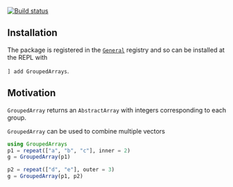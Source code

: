 [![Build status](https://github.com/matthieugomez/GroupedArrays.jl/workflows/CI/badge.svg)](https://github.com/matthieugomez/GroupedArrays.jl/actions)

## Installation
The package is registered in the [`General`](https://github.com/JuliaRegistries/General) registry and so can be installed at the REPL with 

`] add GroupedArrays`.

## Motivation
`GroupedArray` returns an `AbstractArray` with integers corresponding to each group.

`GroupedArray` can be used to combine multiple vectors
```julia
using GroupedArrays
p1 = repeat(["a", "b", "c"], inner = 2)
g = GroupedArray(p1)

p2 = repeat(["d", "e"], outer = 3)
g = GroupedArray(p1, p2)
```